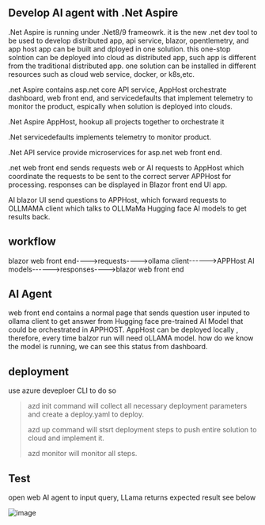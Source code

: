 ## Develop AI agent with .Net Aspire

.Net Aspire is running under .Net8/9 frameowrk. it is the new .net dev tool to be used to develop distributed app, api service, blazor, opentlemetry, and app host app can be built and dployed in one solution. this one-stop solntion can be deployed into cloud as distributed app, such app is
different from the traditional distributed app. one solution can be installed in different resources such as cloud web service, docker, or k8s,etc.

.net Aspire contains asp.net core API service, AppHost orchestrate dashboard, web front end, and servicedefaults that implement telemetry to monitor the product, espically when solution is deployed into clouds.

.Net Aspire AppHost, hookup all projects together to orchestrate it

.Net servicedefaults implements telemetry to monitor product.

.Net API service provide microservices for asp.net web front end.

.net web front end sends requests web or AI requests to AppHost which coordinate the requests to be sent to the correct server APPHost for processing. responses can be displayed in Blazor front end UI app.

AI blazor UI send questions to APPHost, which forward requests to OLLMAMA client which talks to OLLMaMa Hugging face AI models to get results back.

## workflow

blazor web front end---->requests---->ollama client------>APPHost AI models------>responses---->blazor web front end

## AI Agent

web front end contains a normal page that sends question user inputed to ollama client to get answer from Hugging face pre-trained AI Model that could be orchestrated in APPHOST. AppHost can be deployed locally , therefore, every time  balzor run will need oLLAMA model.
how do we know the model is running, we can see this status from dashboard.

## deployment

use azure deveploer CLI to do so

>azd init command will collect all necessary deployment parameters and create a deploy.yaml to deploy.
>
>azd up command will stsrt deployment steps to push entire solution to cloud and implement it.
>
>azd monitor will monitor all steps.
>
## Test

open web AI agent to input query, LLama returns expected result see below

![image](https://github.com/user-attachments/assets/fd12edd6-8067-4f34-90d3-ab7d51625995)


